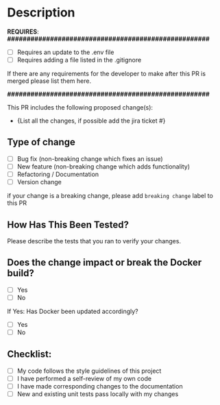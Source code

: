 # Description

**REQUIRES**:
**####################################################**

- [ ] Requires an update to the .env file
- [ ] Requires adding a file listed in the .gitignore

If there are any requirements for the developer to make after this PR is merged please list them here.

**####################################################**

This PR includes the following proposed change(s):

- {List all the changes, if possible add the jira ticket #}

## Type of change

- [ ] Bug fix (non-breaking change which fixes an issue)
- [ ] New feature (non-breaking change which adds functionality)
- [ ] Refactoring / Documentation
- [ ] Version change

if your change is a breaking change, please add `breaking change` label to this PR

## How Has This Been Tested?

Please describe the tests that you ran to verify your changes.

## Does the change impact or break the Docker build?

- [ ] Yes
- [ ] No

If Yes: Has Docker been updated accordingly?

- [ ] Yes
- [ ] No

## Checklist:

- [ ] My code follows the style guidelines of this project
- [ ] I have performed a self-review of my own code
- [ ] I have made corresponding changes to the documentation
- [ ] New and existing unit tests pass locally with my changes
